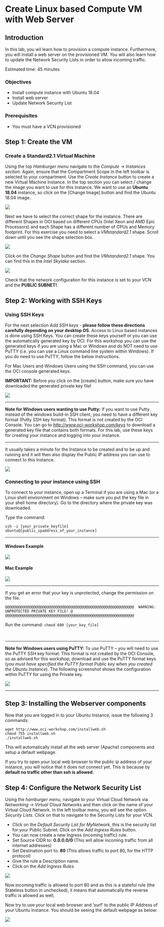 # Create Linux based Compute VM with Web Server

## Introduction
In this lab, you wil learn how to provision a compute instance. Furthermore, you will install a web server on the provisioned VM.
You will also learn how to update the Network Security Lists in order to allow incoming traffic.

Estimated time: 45 minutes

### Objectives
* Install compute instance with Ubuntu 18.04
* Install web server 
* Update Network Security List

### Prerequisites
* You must have a VCN provisioned

## **Step 1**: Create the VM

### Create a Standard2.1 Virtual Machine

Using the top _Hamburger menu_ navigate to the _Compute -> Instances section_. Again, ensure that the Compartment Scope in the left toolbar is selected to your compartment.
Use the _Create Instance_ button to create a new Virtual Machine Instance.
In the top section you can select / change the image you want to use for this instance. We want to use an **Ubuntu 18.04** instance, so click on the [Change Image] button and find the Ubuntu 18.04 image.

![](images/change-image.png " ")

Next we have to select the correct shape for the instance. There are different Shapes in OCI based on different CPUs (Intel Xeon and AMD Epic Processors) and each Shape has a different number of CPUs and Memory footprint.
For this exercise you need to select a _VMstandard2.1_ shape. Scroll down until you see the shape selection box.

![](images/change-shape.png " ")

Click on the _Change Shape_ button and find the _VMstandard2.1_ shape. You can find this in the _Intel Skylake_ section.

![](images/intel-shape.png " ")

Check that the network configuration for this instance is set to your VCN and the **PUBLIC SUBNET!**.

## **Step 2**: Working with SSH Keys

### Using SSH Keys

For the next selection _Add SSH keys_ - **please follow these directions carefully depending on your desktop OS**.
Access to Linux based instances is done using SSH Keys. You can create these keys yourself or you can use the automatically generated key by OCI. For this workshop you can use the generated keys if you are using a Mac or Windows and do NOT need to use PuTTY (i.e. you can use a Linux command line system within Windows). If you do need to use PuTTY, follow the below instructions.

For Mac Users and Windows Users using the SSH command, you can use the OCI console generated keys.

**IMPORTANT:** Before you click on the [create] button, make sure you have downloaded the generated private key file!

![](images/download-ssh.png " ")

---

**Note for Windows users wanting to use Putty:**
If you want to use Putty instead of the windows build-in SSH client, you need to have a different key format (Putty SSH key format). This format is not created by the OCI Console. You can go to _http://www.oci-workshop.com/keys_ to download a generated key file that contains both formats. For this lab, use these keys for creating your instance and logging into your instance.

---

It usually takes a minute for the Instance to be created and to be up and running and it will then also display the Public IP address you can use to connect to this Instance.

![](images/vm-is-live.png " ")

### Connecting to your instance using SSH

To connect to your instance, open up a Terminal if you are using a Mac (or a Linux shell environment on Windows – make sure you put the key file in your shell home directory). Go to the directory where the private key was downloaded.

Type the command:

`ssh -i [your_private_keyfile] ubuntu@[public_ipaddress_of_your_instance]`

---

#### Windows Example

![](images/windows-ssh.png " ")

#### Mac Example

![](images/mac-ssh.png " ")

---

If you get an error that your key is unprotected, change the permission on the file.

```
@@@@@@@@@@@@@@@@@@@@@@@@@@@@@@@@@@@@@@@@@@@@@@@@@@@@@@@@@@@  WARNING: UNPROTECTED PRIVATE KEY FILE! @ @@@@@@@@@@@@@@@@@@@@@@@@@@@@@@@@@@@@@@@@@@@@@@@@@@@@@@@@@@@
```

Run the command: `chmod 600 [your_key_file]`

<br>

---

**Note for Windows users using PuTTY:**
To use PuTTY – you will need to use the PuTTY SSH key format. This format is not created by the OCI Console, so as advised for this workshop, download and use the PuTTY format keys (_you must have specified the PuTTY format Public key when you created the Ubuntu Instance_). The following screenshot shows the configuration within PuTTY for using the Private key.

![](images/putty.png " ")

---


## **Step 3**: Installing the Webserver components

Now that you are logged in to your Ubuntu Instance, issue the following 3 commands:

```
wget http://www.oci-workshop.com/installweb.sh
chmod 755 installweb.sh
./installweb.sh
```

This will automatically install all the web server (Apache) components and setup a default webpage.

If you try to open your local web browser to the public ip address of your instance, you will notice that it does not connect yet. This is because by **default no traffic other than ssh is allowed**.


## **Step 4**: Configure the Network Security List

Using the _hamburger menu_, navigate to your Virtual Cloud Network via _Networking -> Virtual Cloud Networks_ and then click on the name of your Virtual Cloud Network.
In the left toolbar menu, you will see the option _Security Lists_. Click on that to navigate to the Security Lists for your VCN.

* Click on the _Default Security List for MyNetwork_, this is the security list for your Public Subnet.
Click on the _Add Ingress Rules_ button.
* You can now create a new Ingress (incoming traffic) rule.
* Set Source CIDR to: **0.0.0.0/0**
(This will allow incoming traffic from all internet addresses)
* Set Destination port to: **80**
(This allows traffic to port 80, for the HTTP protocol)
* Give the rule a Description name.
* Click on the _Add Ingress Rules_

![](images/ingress-rule.png " ")

Now incoming traffic is allowed to port 80 and as this is a stateful rule (the Stateless button in unchecked), it means that automatically the reverse traffic is allowed as well,

Now try to use your local web browser and ‘surf’ to the public IP Address of your Ubuntu Instance. You should be seeing the default webpage as below:

![](images/up-and-running.png " ")

